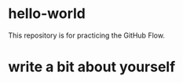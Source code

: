 # hello-world
This repository is for practicing the GitHub Flow.

[comment]: # (write a bit about yourself)
# write a bit about yourself
